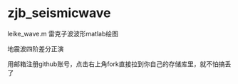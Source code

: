 # zjb_seismicwave
leike_wave.m 雷克子波波形matlab绘图

地震波四阶差分正演

用邮箱注册github账号，点击右上角fork直接拉到你自己的存储库里，就不怕搞丢了
